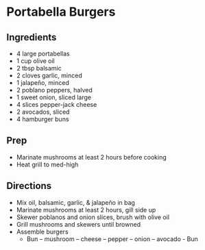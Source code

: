 # Portabella Burgers

## Ingredients

- 4 large portabellas
- 1 cup olive oil
- 2 tbsp balsamic
- 2 cloves garlic, minced
- 1 jalapeño, minced
- 2 poblano peppers, halved
- 1 sweet onion, sliced large
- 4 slices pepper-jack cheese
- 2 avocados, sliced
- 4 hamburger buns

## Prep

- Marinate mushrooms at least 2 hours before cooking
- Heat grill to med-high

## Directions

- Mix oil, balsamic, garlic, & jalapeño in bag
- Marinate mushrooms at least 2 hours, gill side up
- Skewer poblanos and onion slices, brush with olive oil
- Grill mushrooms and skewers until browned
- Assemble burgers
  - Bun – mushroom – cheese – pepper – onion – avocado - Bun
